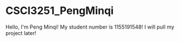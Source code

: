 # CSCI3251_PengMinqi
Hello, I'm Peng Minqi!
My student number is 1155191548!
I will pull my project later!
